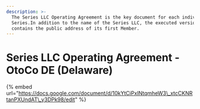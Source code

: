 ```yaml
---
description: >-
  The Series LLC Operating Agreement is the key document for each individual
  Series.In addition to the name of the Series LLC, the executed version
  contains the public address of its first Member.
---
```


# Series LLC Operating Agreement - OtoCo DE \(Delaware\)

{% embed url="https://docs.google.com/document/d/10kYtCiPxINtqmheW3\_xtcCKNRtanPXUndAT\_y3DPk98/edit" %}



